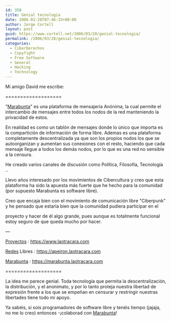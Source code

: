 ```yaml
---
id: 358
title: Genial tecnologí­a
date: 2006-03-28T07:46:33+00:00
author: Jorge Cortell
layout: post
guid: https://www.cortell.net/2006/03/28/genial-tecnologia/
permalink: /2006/03/28/genial-tecnologia/
categories:
  - CiberDerechos
  - Copyfight
  - Free Software
  - General
  - Hacking
  - Technology
---
```

Mi amigo David me escribe:

===================

"[Marabunta](https://marabunta.laotracara.com)" es una plataforma de mensajerí­a Anónima, la cual permite el intercambio de mensajes entre todos los nodos de la red manteniendo la privacidad de estos.

En realidad es como un tablón de mensajes donde lo único que importa es la compartición de información de forma libre. Ademas es una plataforma completamente descentralizada ya que son los propios nodos los que se autoorganizan y aumentan sus conexiones con el resto, haciendo que cada mensaje llegue a todos los demás nodos, por lo que es una red no sensible a la censura.

He creado varios canales de discusión como Polí­tica, Filosofí­a, Tecnologí­a ..

Llevo años interesado por los movimientos de Cibercultura y creo que esta plataforma ha sido la apuesta más fuerte que he hecho para la comunidad (por supuesto Marabunta es software libre).

Creo que encaja bien con el movimiento de comunicación libre "Ciberpunk" y he pensado que estarí­a bien que la comunidad pudiera participar en el
  
proyecto y hacer de él algo grande, pues aunque es totalmente funcional estoy seguro de que queda mucho por hacer.

—
  
[Proyectos](https://www.laotracara.com) : https://www.laotracara.com
  
[Redes](https://apeiron.laotracara.com) Libres : https://apeiron.laotracara.com
  
[Marabunta](https://marabunta.laotracara.com) : https://marabunta.laotracara.com

===================

La idea me parece genial. Toda tecnologí­a que permita la descentralización, la distribución, y el anonimato, y por lo tanto proteja nuestra libertad de expresión frente a los que se empeñan en censurar y restringir nuestras libertades tiene todo mi apoyo.

Ya sabéis, si sois programadores de software libre y tenéis tiempo (jajaja, no me lo creo) entonces -¡colaborad con [Marabunta](https://marabunta.laotracara.com)!